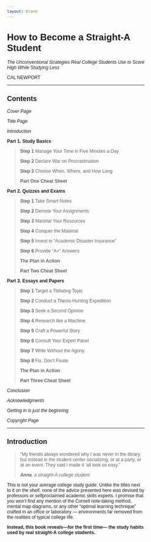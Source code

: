 ```yaml
---
layout: blank
---
```

<style type="text/css">
body { 
  font-family: "Georgia", sans-serif; 
  font-size: 12px;
  max-width: 30em;
  padding: 1em;
  margin: auto;
}
</style>

# How to Become a Straight-A Student

*The Unconventional Strategies Real College Students 
Use to Score High While Studying Less*

CAL NEWPORT

***

## Contents

*Cover Page*

*Title Page*

*Introduction*

**Part 1. Study Basics**

> **Step 1** Manage Your Time in Five Minutes a Day
> 
> **Step 2** Declare War on Procrastination
> 
> **Step 3** Choose When, Where, and How Long
> 
> **Part One Cheat Sheet**

**Part 2. Quizzes and Exams**

> **Step 1** Take Smart Notes
> 
> **Step 2** Demote Your Assignments
> 
> **Step 3** Marshal Your Resources
> 
> **Step 4** Conquer the Material
> 
> **Step 5** Invest in “Academic Disaster Insurance”
> 
> **Step 6** Provide “A+” Answers
> 
> **The Plan in Action** 
> 
> **Part Two Cheat Sheet**

**Part 3. Essays and Papers**

> **Step 1** Target a Titillating Topic
> 
> **Step 2** Conduct a Thesis-Hunting Expedition
> 
> **Step 3** Seek a Second Opinion
> 
> **Step 4** Research like a Machine
> 
> **Step 5** Craft a Powerful Story
> 
> **Step 6** Consult Your Expert Panel
> 
> **Step 7** Write Without the Agony
> 
> **Step 8** Fix, Don’t Fixate
> 
> **The Plan in Action** 
> 
> **Part Three Cheat Sheet**

*Conclusion*

*Acknowledgments*

*Getting in is just the beginning*

*Copyright Page*

***

## Introduction

> "My friends always wondered why I was never in the
> library, but instead in the student center socializing,
> or at a party, or at an event. They said I made it ‘all
> look so easy."
>
> ***Anna**, a straight-A college student*

This is not your average college study guide. Unlike
the titles next to it on the shelf, none of the advice
presented here was devised by professors or selfproclaimed
academic skills experts. I promise that
you won’t find any mention of the Cornell note-taking
method, mental map diagrams, or any other “optimal
learning technique” crafted in an office or laboratory
— environments far removed from the realities of
typical college life.

**Instead, this book reveals—for the first time—
the study habits used by real straight-A college
students.**
